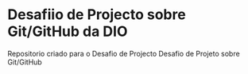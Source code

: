 # Desafiio de Projecto sobre Git/GitHub da DIO
Repositorio criado para o Desafio de Projecto
Desafio de Projeto sobre Git/GitHub
